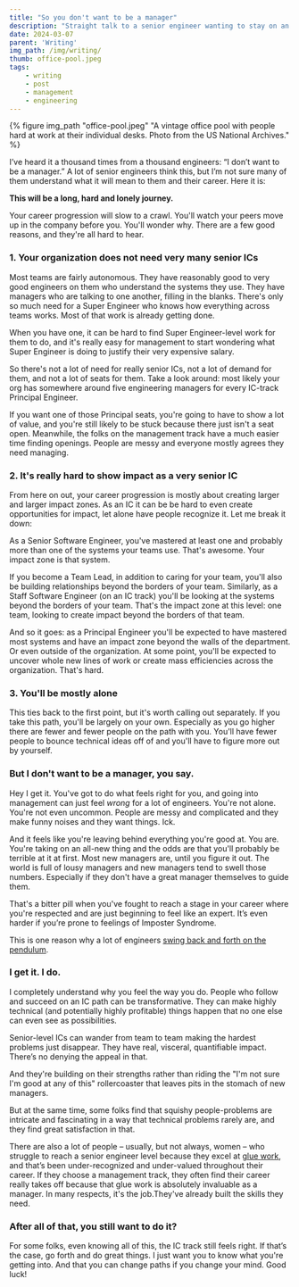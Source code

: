 ```yaml
---
title: "So you don't want to be a manager"
description: "Straight talk to a senior engineer wanting to stay on an IC track."
date: 2024-03-07
parent: 'Writing'
img_path: /img/writing/
thumb: office-pool.jpeg
tags:
    - writing
    - post
    - management
    - engineering
---
```


  {% figure img_path "office-pool.jpeg" "A vintage office pool with people hard at work at their individual desks. Photo from the US National Archives." %}

I’ve heard it a thousand times from a thousand engineers: “I don’t want to be a manager.” A lot of senior engineers think this, but I’m not sure many of them understand what it will mean to them and their career. Here it is:

**This will be a long, hard and lonely journey.**

Your career progression will slow to a crawl. You'll watch your peers move up in the company before you. You'll wonder why. There are a few good reasons, and they're all hard to hear.

### 1. Your organization does not need very many senior ICs

Most teams are fairly autonomous. They have reasonably good to very good engineers on them who understand the systems they use. They have managers who are talking to one another, filling in the blanks. There's only so much need for a Super Engineer who knows how everything across teams works. Most of that work is already getting done.

When you have one, it can be hard to find Super Engineer-level work for them to do, and it's really easy for management to start wondering what Super Engineer is doing to justify their very expensive salary.

So there's not a lot of need for really senior ICs, not a lot of demand for them, and not a lot of seats for them. Take a look around: most likely your org has somewhere around five engineering managers for every IC-track Principal Engineer. 

If you want one of those Principal seats, you're going to have to show a lot of value, and you're still likely to be stuck because there just isn't a seat open. Meanwhile, the folks on the management track have a much easier time finding openings. People are messy and everyone mostly agrees they need managing.

### 2. It's really hard to show impact as a very senior IC

From here on out, your career progression is mostly about creating larger and larger impact zones. As an IC it can be be hard to even create opportunities for impact, let alone have people recognize it. Let me break it down:

As a Senior Software Engineer, you've mastered at least one and probably more than one of the systems your teams use. That's awesome. Your impact zone is that system.

If you become a Team Lead, in addition to caring for your team, you'll also be building relationships beyond the borders of your team. Similarly, as a Staff Software Engineer (on an IC track) you'll be looking at the systems beyond the borders of your team. That's the impact zone at this level: one team, looking to create impact beyond the borders of that team.

And so it goes: as a Principal Engineer you'll be expected to have mastered most systems and have an impact zone beyond the walls of the department. Or even outside of the organization. At some point, you'll be expected to uncover whole new lines of work or create mass efficiencies across the organization. That's hard.

### 3. You'll be mostly alone
This ties back to the first point, but it's worth calling out separately. If you take this path, you'll be largely on your own. Especially as you go higher there are fewer and fewer people on the path with you. You'll have fewer people to bounce technical ideas off of and you'll have to figure more out by yourself.

### But I don't want to be a manager, you say.
Hey I get it. You've got to do what feels right for you, and going into management can just feel _wrong_ for a lot of engineers. You're not alone. You're not even uncommon. People are messy and complicated and they make funny noises and they want things. Ick.

And it feels like you're leaving behind everything you're good at. You are. You're taking on an all-new thing and the odds are that you'll probably be terrible at it at first. Most new managers are, until you figure it out. The world is full of lousy managers and new managers tend to swell those numbers. Especially if they don't have a great manager themselves to guide them. 

That's a bitter pill when you've fought to reach a stage in your career where you're respected and are just beginning to feel like an expert. It’s even harder if you’re prone to feelings of Imposter Syndrome.

This is one reason why a lot of engineers [swing back and forth on the pendulum](https://charity.wtf/2017/05/11/the-engineer-manager-pendulum/).

### I get it. I do.
I completely understand why you feel the way you do. People who follow and succeed on an IC path can be transformative. They can make highly technical (and potentially highly profitable) things happen that no one else can even see as possibilities. 

Senior-level ICs can wander from team to team making the hardest problems just disappear. They have real, visceral, quantifiable impact. There’s no denying the appeal in that. 

And they're building on their strengths rather than riding the "I'm not sure I'm good at any of this" rollercoaster that leaves pits in the stomach of new managers.

But at the same time, some folks find that squishy people-problems are intricate and fascinating in a way that technical problems rarely are, and they find great satisfaction in that. 

There are also a lot of people – usually, but not always, women – who struggle to reach a senior engineer level because they excel at [glue work](https://noidea.dog/glue), and that’s been under-recognized and under-valued throughout their career. If they choose a management track, they often find their career really takes off because that glue work is absolutely invaluable as a manager. In many respects, it's the job.They've already built the skills they need.


### After all of that, you still want to do it?

For some folks, even knowing all of this, the IC track still feels right. If that’s the case, go forth and do great things. I just want you to know what you're getting into. And that you can change paths if you change your mind. Good luck!
